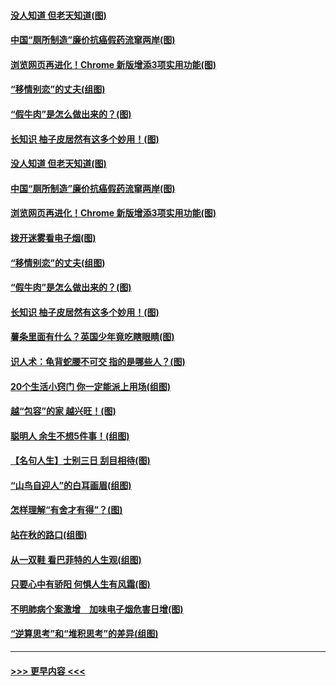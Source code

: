 #### [没人知道 但老天知道(图)](../pages/p8/907731.md?t=09181455) 
#### [中国“厕所制造”廉价抗癌假药流窜两岸(图)](../pages/p8/907723.md?t=09181455) 
#### [浏览网页再进化！Chrome 新版增添3项实用功能(图)](../pages/p8/907714.md?t=09181455) 
#### [“移情别恋”的丈夫(组图)](../pages/p8/907644.md?t=09181455) 
#### [“假牛肉”是怎么做出来的？(图)](../pages/p8/907668.md?t=09181455) 
#### [长知识 柚子皮居然有这多个妙用！(图)](../pages/p8/907425.md?t=09181455) 
#### [没人知道 但老天知道(图)](../pages/p8/907731.md?t=09181455) 
#### [中国“厕所制造”廉价抗癌假药流窜两岸(图)](../pages/p8/907723.md?t=09181455) 
#### [浏览网页再进化！Chrome 新版增添3项实用功能(图)](../pages/p8/907714.md?t=09181455) 
#### [拨开迷雾看电子烟(图)](../pages/p8/907427.md?t=09181455) 
#### [“移情别恋”的丈夫(组图)](../pages/p8/907644.md?t=09181455) 
#### [“假牛肉”是怎么做出来的？(图)](../pages/p8/907668.md?t=09181455) 
#### [长知识 柚子皮居然有这多个妙用！(图)](../pages/p8/907425.md?t=09181455) 
#### [薯条里面有什么？英国少年竟吃瞎眼睛(图)](../pages/p8/907381.md?t=09181455) 
#### [识人术：龟背蛇腰不可交 指的是哪些人？(图)](../pages/p8/907503.md?t=09181455) 
#### [20个生活小窍门 你一定能派上用场(组图)](../pages/p8/907510.md?t=09181455) 
#### [越“包容”的家 越兴旺！(图)](../pages/p8/907328.md?t=09181455) 
#### [聪明人 余生不想5件事！(组图)](../pages/p8/907364.md?t=09181455) 
#### [【名句人生】士别三日 刮目相待(图)](../pages/p8/906988.md?t=09181455) 
#### [“山鸟自迎人”的白耳画眉(组图)](../pages/p8/907332.md?t=09181455) 
#### [怎样理解“有舍才有得”？(图)](../pages/p8/906872.md?t=09181455) 
#### [站在秋的路口(组图)](../pages/p8/906914.md?t=09181455) 
#### [从一双鞋 看巴菲特的人生观(组图)](../pages/p8/907311.md?t=09181455) 
#### [只要心中有骄阳 何惧人生有风霜(图)](../pages/p8/907320.md?t=09181455) 
#### [不明肺病个案激增　加味电子烟危害日增(图)](../pages/p8/907307.md?t=09181455) 
#### [“逆算思考”和“堆积思考”的差异(组图)](../pages/p8/907229.md?t=09181455) 

----
#### [ >>> 更早内容 <<< ](../indexes/p8-earlier.md)
